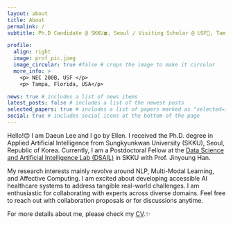 ```yaml
---
layout: about
title: About
permalink: /
subtitle: Ph.D Candidate @ SKKU🍀, Seoul / Visiting Scholar @ USF🤘, Tampa

profile:
  align: right
  image: prof_pic.jpeg
  image_circular: true #false # crops the image to make it circular
  more_info: >
    <p> NEC 200B, USF </p>
    <p> Tampa, Florida, USA</p>

news: true # includes a list of news items
latest_posts: false # includes a list of the newest posts
selected_papers: true # includes a list of papers marked as "selected={true}"
social: true # includes social icons at the bottom of the page
---
```


Hello!😊 I am Daeun Lee and I go by Ellen. I received the Ph.D. degree in Applied Artificial Intelligence from Sungkyunkwan University (SKKU), Seoul, Republic of Korea.
Currently, I am a Postdoctoral Fellow at the [Data Science and Artificial Intelligence Lab (DSAIL)](https://sites.google.com/view/datasciencelab) in SKKU with Prof. Jinyoung Han.

My research interests mainly revolve around NLP, Multi-Modal Learning, and Affective Computing. I am excited about developing accessible AI healthcare systems to address tangible real-world challenges. 
I am enthusiastic for collaborating with experts across diverse domains. 
Feel free to reach out with collaboration proposals or for discussions anytime.

For more details about me, please check my [CV](/cv/).:sparkles: